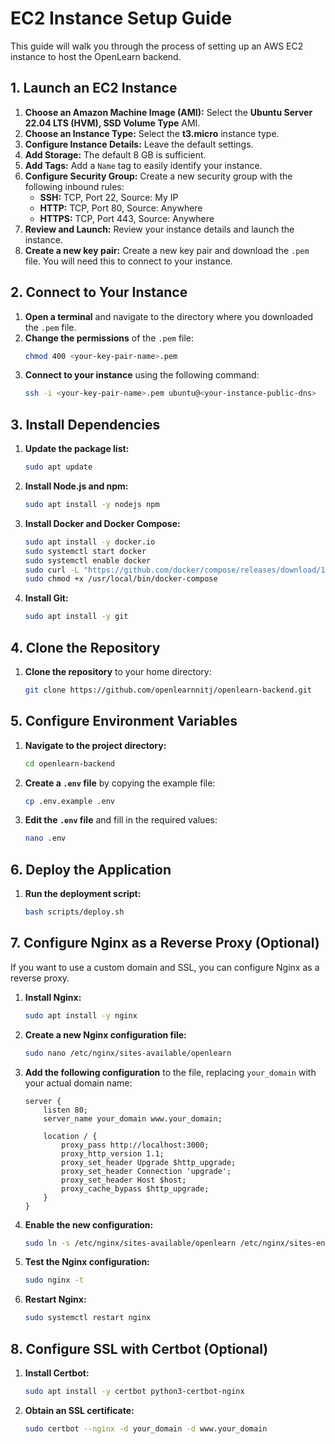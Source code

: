 # EC2 Instance Setup Guide

This guide will walk you through the process of setting up an AWS EC2 instance to host the OpenLearn backend.

## 1. Launch an EC2 Instance

1.  **Choose an Amazon Machine Image (AMI):** Select the **Ubuntu Server 22.04 LTS (HVM), SSD Volume Type** AMI.
2.  **Choose an Instance Type:** Select the **t3.micro** instance type.
3.  **Configure Instance Details:** Leave the default settings.
4.  **Add Storage:** The default 8 GB is sufficient.
5.  **Add Tags:** Add a `Name` tag to easily identify your instance.
6.  **Configure Security Group:** Create a new security group with the following inbound rules:
    *   **SSH:** TCP, Port 22, Source: My IP
    *   **HTTP:** TCP, Port 80, Source: Anywhere
    *   **HTTPS:** TCP, Port 443, Source: Anywhere
7.  **Review and Launch:** Review your instance details and launch the instance.
8.  **Create a new key pair:** Create a new key pair and download the `.pem` file. You will need this to connect to your instance.

## 2. Connect to Your Instance

1.  **Open a terminal** and navigate to the directory where you downloaded the `.pem` file.
2.  **Change the permissions** of the `.pem` file:
    ```bash
    chmod 400 <your-key-pair-name>.pem
    ```
3.  **Connect to your instance** using the following command:
    ```bash
    ssh -i <your-key-pair-name>.pem ubuntu@<your-instance-public-dns>
    ```

## 3. Install Dependencies

1.  **Update the package list:**
    ```bash
    sudo apt update
    ```
2.  **Install Node.js and npm:**
    ```bash
    sudo apt install -y nodejs npm
    ```
3.  **Install Docker and Docker Compose:**
    ```bash
    sudo apt install -y docker.io
    sudo systemctl start docker
    sudo systemctl enable docker
    sudo curl -L "https://github.com/docker/compose/releases/download/1.29.2/docker-compose-$(uname -s)-$(uname -m)" -o /usr/local/bin/docker-compose
    sudo chmod +x /usr/local/bin/docker-compose
    ```
4.  **Install Git:**
    ```bash
    sudo apt install -y git
    ```

## 4. Clone the Repository

1.  **Clone the repository** to your home directory:
    ```bash
    git clone https://github.com/openlearnnitj/openlearn-backend.git
    ```

## 5. Configure Environment Variables

1.  **Navigate to the project directory:**
    ```bash
    cd openlearn-backend
    ```
2.  **Create a `.env` file** by copying the example file:
    ```bash
    cp .env.example .env
    ```
3.  **Edit the `.env` file** and fill in the required values:
    ```bash
    nano .env
    ```

## 6. Deploy the Application

1.  **Run the deployment script:**
    ```bash
    bash scripts/deploy.sh
    ```

## 7. Configure Nginx as a Reverse Proxy (Optional)

If you want to use a custom domain and SSL, you can configure Nginx as a reverse proxy.

1.  **Install Nginx:**
    ```bash
    sudo apt install -y nginx
    ```
2.  **Create a new Nginx configuration file:**
    ```bash
    sudo nano /etc/nginx/sites-available/openlearn
    ```
3.  **Add the following configuration** to the file, replacing `your_domain` with your actual domain name:
    ```nginx
    server {
        listen 80;
        server_name your_domain www.your_domain;

        location / {
            proxy_pass http://localhost:3000;
            proxy_http_version 1.1;
            proxy_set_header Upgrade $http_upgrade;
            proxy_set_header Connection 'upgrade';
            proxy_set_header Host $host;
            proxy_cache_bypass $http_upgrade;
        }
    }
    ```
4.  **Enable the new configuration:**
    ```bash
    sudo ln -s /etc/nginx/sites-available/openlearn /etc/nginx/sites-enabled
    ```
5.  **Test the Nginx configuration:**
    ```bash
    sudo nginx -t
    ```
6.  **Restart Nginx:**
    ```bash
    sudo systemctl restart nginx
    ```

## 8. Configure SSL with Certbot (Optional)

1.  **Install Certbot:**
    ```bash
    sudo apt install -y certbot python3-certbot-nginx
    ```
2.  **Obtain an SSL certificate:**
    ```bash
    sudo certbot --nginx -d your_domain -d www.your_domain
    ```